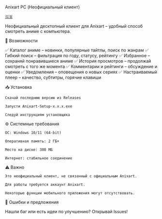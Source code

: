 Anixart PC (Неофициальный клиент)

[🇬🇧](https://github.com/VictimZxc/Anixart-X/blob/main/README.md)

Неофициальный десктопный клиент для Anixart – удобный способ смотреть аниме с компьютера.

📌 Возможности

✅ Каталог аниме – новинки, популярные тайтлы, поиск по жанрам
✅ Гибкий поиск – фильтрация по году, статусу, рейтингу
✅ Избранное – сохраняй понравившиеся аниме
✅ История просмотров – продолжай смотреть с того же момента
✅ Комментарии и рейтинги – обсуждение и оценки
✅ Уведомления – оповещения о новых сериях
✅ Настраиваемый плеер – качество, субтитры, горячие клавиши

📥 Установка

    Скачай последнюю версию из Releases

    Запусти Anixart-Setup-x.x.x.exe

    Следуй инструкциям установщика

⚙️ Системные требования

    ОС: Windows 10/11 (64-bit)

    Оперативная память: 2 ГБ+

    Место на диске: 300 МБ

    Интернет: стабильное соединение

⚠️ Важно

    Это неофициальный клиент, не связанный с официальным Anixart.

    Для работы требуется аккаунт Anixart.

    Некоторые функции мобильного приложения могут отсутствовать.

🐞 Ошибки и предложения

Нашли баг или есть идеи по улучшению?
Открывай Issues!
